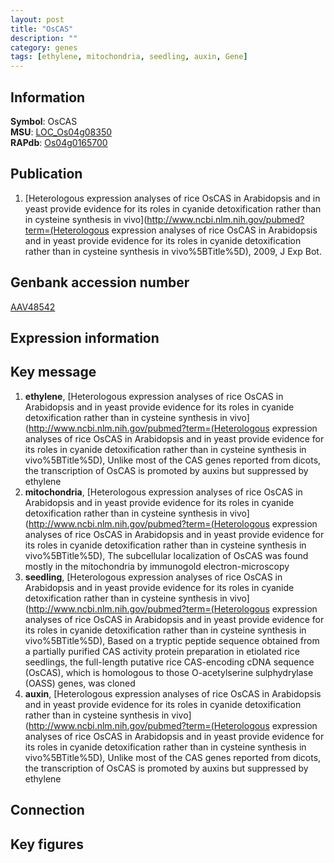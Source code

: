 ```yaml
---
layout: post
title: "OsCAS"
description: ""
category: genes
tags: [ethylene, mitochondria, seedling, auxin, Gene]
---
```


## Information
__Symbol__: OsCAS  
__MSU__: [LOC_Os04g08350](http://rice.plantbiology.msu.edu/cgi-bin/ORF_infopage.cgi?orf=LOC_Os04g08350)  
__RAPdb__: [Os04g0165700](http://rapdb.dna.affrc.go.jp/viewer/gbrowse_details/irgsp1?name=Os04g0165700)  

## Publication
1. [Heterologous expression analyses of rice OsCAS in Arabidopsis and in yeast provide evidence for its roles in cyanide detoxification rather than in cysteine synthesis in vivo](http://www.ncbi.nlm.nih.gov/pubmed?term=(Heterologous expression analyses of rice OsCAS in Arabidopsis and in yeast provide evidence for its roles in cyanide detoxification rather than in cysteine synthesis in vivo%5BTitle%5D), 2009, J Exp Bot.

## Genbank accession number
[AAV48542](http://www.ncbi.nlm.nih.gov/nuccore/AAV48542)

## Expression information

## Key message
1. __ethylene__, [Heterologous expression analyses of rice OsCAS in Arabidopsis and in yeast provide evidence for its roles in cyanide detoxification rather than in cysteine synthesis in vivo](http://www.ncbi.nlm.nih.gov/pubmed?term=(Heterologous expression analyses of rice OsCAS in Arabidopsis and in yeast provide evidence for its roles in cyanide detoxification rather than in cysteine synthesis in vivo%5BTitle%5D),  Unlike most of the CAS genes reported from dicots, the transcription of OsCAS is promoted by auxins but suppressed by ethylene
2. __mitochondria__, [Heterologous expression analyses of rice OsCAS in Arabidopsis and in yeast provide evidence for its roles in cyanide detoxification rather than in cysteine synthesis in vivo](http://www.ncbi.nlm.nih.gov/pubmed?term=(Heterologous expression analyses of rice OsCAS in Arabidopsis and in yeast provide evidence for its roles in cyanide detoxification rather than in cysteine synthesis in vivo%5BTitle%5D),  The subcellular localization of OsCAS was found mostly in the mitochondria by immunogold electron-microscopy
3. __seedling__, [Heterologous expression analyses of rice OsCAS in Arabidopsis and in yeast provide evidence for its roles in cyanide detoxification rather than in cysteine synthesis in vivo](http://www.ncbi.nlm.nih.gov/pubmed?term=(Heterologous expression analyses of rice OsCAS in Arabidopsis and in yeast provide evidence for its roles in cyanide detoxification rather than in cysteine synthesis in vivo%5BTitle%5D),  Based on a tryptic peptide sequence obtained from a partially purified CAS activity protein preparation in etiolated rice seedlings, the full-length putative rice CAS-encoding cDNA sequence (OsCAS), which is homologous to those O-acetylserine sulphydrylase (OASS) genes, was cloned
4. __auxin__, [Heterologous expression analyses of rice OsCAS in Arabidopsis and in yeast provide evidence for its roles in cyanide detoxification rather than in cysteine synthesis in vivo](http://www.ncbi.nlm.nih.gov/pubmed?term=(Heterologous expression analyses of rice OsCAS in Arabidopsis and in yeast provide evidence for its roles in cyanide detoxification rather than in cysteine synthesis in vivo%5BTitle%5D),  Unlike most of the CAS genes reported from dicots, the transcription of OsCAS is promoted by auxins but suppressed by ethylene

## Connection

## Key figures


